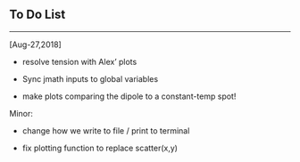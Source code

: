 ## To Do List
---

[Aug-27,2018]


* resolve tension with Alex’ plots

* Sync jmath inputs to global variables

* make plots comparing the dipole to a constant-temp spot!


Minor:

* change how we write to file / print to terminal

* fix plotting function to replace scatter(x,y)